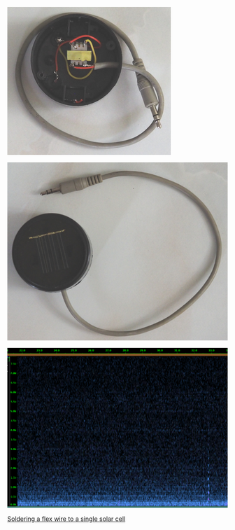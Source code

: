 
![](simple_sensor_1.resized.png)

![](simple_sensor_2.resized.png)


![](simple_sensor.png)

[Soldering a flex wire to a single solar cell](https://www.youtube.com/watch?v=4MQuvqyZ0wY)
